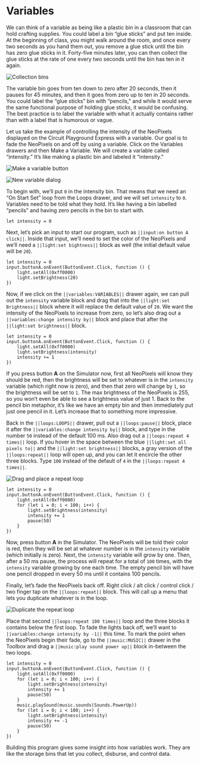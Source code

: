 # Variables

We can think of a variable as being like a plastic bin in a classroom that can hold crafting supplies. You could label a bin “glue sticks” and put ten inside. At the beginning of class, you might walk around the room, and once every two seconds as you hand them out, you remove a glue stick until the bin has zero glue sticks in it. Forty-five minutes later, you can then collect the glue sticks at the rate of one every two seconds until the bin has ten in it again.

![Collection bins](/static/courses/making/coding/collecting-bins.jpg)

The variable bin goes from ten down to zero after 20 seconds, then it pauses for 45 minutes, and then it goes from zero up to ten in 20 seconds. You could label the “glue sticks” bin with “pencils,” and while it would serve the same functional purpose of holding glue sticks, it would be confusing. The best practice is to label the variable with what it actually contains rather than with a label that is humorous or vague.

Let us take the example of controlling the intensity of the NeoPixels displayed on the Circuit Playground Express with a variable. Our goal is to fade the NeoPixels on and off by using a variable. Click on the Variables drawers and then Make a Variable. We will create a variable called “intensity.” It’s like making a plastic bin and labeled it “intensity.”

![Make a variable button](/static/courses/making/coding/make-a-variable.jpg)

![New variable dialog](/static/courses/making/coding/new-variable-dialog.jpg)

To begin with, we’ll put `0` in the intensity bin. That means that we need an “On Start Set” loop from the Loops drawer, and we will set `intensity` to `0`. Variables need to be told what they hold. It’s like having a bin labelled “pencils” and having zero pencils in the bin to start with.

```blocks
let intensity = 0
```

Next, let’s pick an input to start our program, such as `||input:on button A click||`. Inside that input, we’ll need to set the color of the NeoPixels and we’ll need a `||light:set bightness||` block as well (the initial default value will be `20`).

```blocks
let intensity = 0
input.buttonA.onEvent(ButtonEvent.Click, function () {
    light.setAll(0xff0000)
    light.setBrightness(20)
})
```

Now, if we click on the `||variables:VARIABLES||` drawer again, we can pull out the `intensity` variable block and drag that into the `||light:set Brightness||` block where it will replace the default value of `20`. We want the intensity of the NeoPixels to increase from zero, so let’s also drag out a `||variables:change intensity by||` block and place that after the `||light:set brightness||` block.

```blocks
let intensity = 0
input.buttonA.onEvent(ButtonEvent.Click, function () {
    light.setAll(0xff0000)
    light.setBrightness(intensity)
    intensity += 1
})
```

If you press button **A** on the Simulator now, first all NeoPixels will know they should be red, then the brightness will be set to whatever is in the `intensity` variable (which right now is zero), and then that zero will change by `1`, so the brightness will be set to `1`. The max brightness of the NeoPixels is 255, so you won’t even be able to see a brightness value of just 1. Back to the pencil bin metaphor, it’s like we have an empty bin and then immediately put just one pencil in it. Let’s increase that to something more impressive.

Back in the `||loops:LOOPS||` drawer, pull out a `||loops:pause||` block, place it after the `||variables:change intensity by||` block, and type in the number `50` instead of the default 100 ms. Also drag out a `||loops:repeat 4 times||` loop. If you hover in the space between the blue `||light:set all pixels to||` and the `||light:set brightness||` blocks, a gray version of the `||loops:repeat||` loop will open up, and you can let it encircle the other three blocks. Type `100` instead of the default of `4` in the `||loops:repeat 4 times||`.

![Drag and place a repeat loop](/static/courses/making/coding/drag-repeat-loop.gif)

```blocks
let intensity = 0
input.buttonA.onEvent(ButtonEvent.Click, function () {
    light.setAll(0xff0000)
    for (let i = 0; i < 100; i++) {
        light.setBrightness(intensity)
        intensity += 1
        pause(50)
    }
})
```

Now, press button **A** in the Simulator. The NeoPixels will be told their color is red, then they will be set at whatever number is in the `intensity` variable (which initially is zero). Next, the `intensity` variable will grow by one. Then, after a 50 ms pause, the process will repeat for a total of `100` times, with the `intensity` variable growing by one each time. The empty pencil bin will have one pencil dropped in every 50 ms until it contains 100 pencils.

Finally, let’s fade the NeoPixels back off. Right click / alt click / control click / two finger tap on the `||loops:repeat||` block. This will call up a menu that lets you duplicate whatever is in the loop.

![Duplicate the repeat loop](/static/courses/making/coding/copy-repeat-loop.gif)

Place that second `||loops:repeat 100 times||` loop and the three blocks it contains below the first loop. To fade the lights back off, we’ll want to `||variables:change intensity by -1||` this time. To mark the point when the NeoPixels begin their fade, go to the `||music:MUSIC||` drawer in the Toolbox and drag a `||music:play sound power up||` block in-between the two loops.

```blocks
let intensity = 0
input.buttonA.onEvent(ButtonEvent.Click, function () {
    light.setAll(0xff0000)
    for (let i = 0; i < 100; i++) {
        light.setBrightness(intensity)
        intensity += 1
        pause(50)
    }
    music.playSound(music.sounds(Sounds.PowerUp))
    for (let i = 0; i < 100; i++) {
        light.setBrightness(intensity)
        intensity += -1
        pause(50)
    }
})
```

Building this program gives some insight into how variables work. They are like the storage bins that let you collect, disburse, and control data.